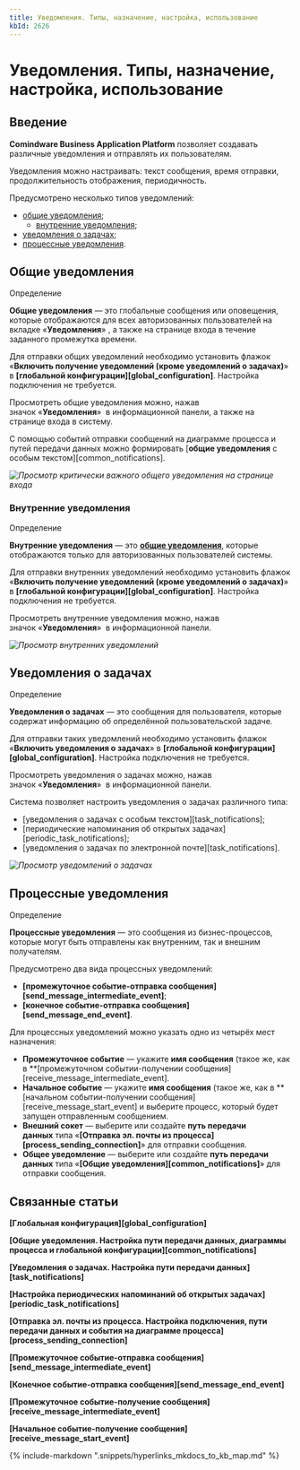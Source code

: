 ```yaml
---
title: Уведомления. Типы, назначение, настройка, использование
kbId: 2626
---
```


# Уведомления. Типы, назначение, настройка, использование

## Введение

**Comindware Business Application Platform** позволяет создавать различные уведомления и отправлять их пользователям.

Уведомления можно настраивать: текст сообщения, время отправки, продолжительность отображения, периодичность.

Предусмотрено несколько типов уведомлений:

- [общие уведомления](#общие-уведомления);
    - [внутренние уведомления](#внутренние-уведомления);
- [уведомления о задачах](#уведомления-о-задачах);
- [процессные уведомления](#процессные-уведомления).

## Общие уведомления

Определение

**Общие уведомления** — это глобальные сообщения или оповещения, которые отображаются для всех авторизованных пользователей на вкладке «**Уведомления**» *‌*, а также на странице входа в течение заданного промежутка времени.

Для отправки общих уведомлений необходимо установить флажок «**Включить получение уведомлений (кроме уведомлений о задачах)**» в **[глобальной конфигурации][global_configuration]**. Настройка подключения не требуется.

Просмотреть общие уведомления можно, нажав значок «**Уведомления**» *‌* в информационной панели, а также на странице входа в систему.

С помощью событий отправки сообщений на диаграмме процесса и путей передачи данных можно формировать [**общие уведомления** с особым текстом][common_notifications].

_![Просмотр критически важного общего уведомления на странице входа](https://kb.comindware.ru/assets/common_notifications_entry_page_urgent_message.png)_

### Внутренние уведомления

Определение

**Внутренние уведомления** — это **[общие уведомления](#общие-уведомления)**, которые отображаются только для авторизованных пользователей системы.

Для отправки внутренних уведомлений необходимо установить флажок «**Включить получение уведомлений (кроме уведомлений о задачах)**» в **[глобальной конфигурации][global_configuration]**. Настройка подключения не требуется.

Просмотреть внутренние уведомления можно, нажав значок «**Уведомления**» *‌* в информационной панели.

_![Просмотр внутренних уведомлений](https://kb.comindware.ru/assets/common_notifications_board_call.png)_

## Уведомления о задачах

Определение

**Уведомления о задачах** — это сообщения для пользователя, которые содержат информацию об определённой пользовательской задаче.

Для отправки таких уведомлений необходимо установить флажок «**Включить уведомления о задачах**» в **[глобальной конфигурации][global_configuration]**. Настройка подключения не требуется.

Просмотреть уведомления о задачах можно, нажав значок «**Уведомления**» *‌* в информационной панели.

Система позволяет настроить уведомления о задачах различного типа:

- [уведомления о задачах с особым текстом][task_notifications];
- [периодические напоминания об открытых задачах][periodic_task_notifications];
- [уведомления о задачах по электронной почте][task_notifications].

_![Просмотр уведомлений о задачах](https://kb.comindware.ru/assets/task_notifications_view.png)_

## Процессные уведомления

Определение

**Процессные уведомления** — это сообщения из бизнес-процессов, которые могут быть отправлены как внутренним, так и внешним получателям.

Предусмотрено два вида процессных уведомлений:

- **[промежуточное событие-отправка сообщения][send_message_intermediate_event]**;
- **[конечное событие-отправка сообщения][send_message_end_event]**.

Для процессных уведомлений можно указать одно из четырёх мест назначения:

- **Промежуточное событие** — укажите **имя сообщения** (такое же, как в **[промежуточном событии-получении сообщения][receive_message_intermediate_event].
- **Начальное событие** — укажите **имя сообщения** (такое же, как в **[начальном событии-получении сообщения][receive_message_start_event] и выберите процесс, который будет запущен отправленным сообщением.
- **Внешний сокет** — выберите или создайте **путь передачи данных** типа «**[Отправка эл. почты из процесса][process_sending_connection]**» для отправки сообщения.
- **Общее уведомление** — выберите или создайте **путь передачи данных** типа «**[Общие уведомления][common_notifications]**» для отправки сообщения.

## Связанные статьи

**[Глобальная конфигурация][global_configuration]**

**[Общие уведомления. Настройка пути передачи данных, диаграммы процесса и глобальной конфигурации][common_notifications]**

**[Уведомления о задачах. Настройка пути передачи данных][task_notifications]**

**[Настройка периодических напоминаний об открытых задачах][periodic_task_notifications]**

**[Отправка эл. почты из процесса. Настройка подключения, пути передачи данных и события на диаграмме процесса][process_sending_connection]**

**[Промежуточное событие-отправка сообщения][send_message_intermediate_event]**

**[Конечное событие-отправка сообщения][send_message_end_event]**

**[Промежуточное событие-получение сообщения][receive_message_intermediate_event]**

**[Начальное событие-получение сообщения][receive_message_start_event]**

{% include-markdown ".snippets/hyperlinks_mkdocs_to_kb_map.md" %}
